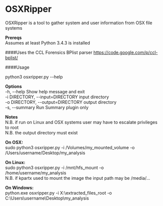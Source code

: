 # OSXRipper
OSXRipper is a tool to gather system and user information from OSX file systems

__Prereqs__<br />
Assumes at least Python 3.4.3 is installed

####Uses the CCL Forensics BPlist parser
https://code.google.com/p/ccl-bplist/

####Usage

python3 osxripper.py --help

__Options__<br />
-h, --help                       Show help message and exit<br />
-i DIRECTORY, --input=DIRECTORY  input directory<br />
-o DIRECTORY, --output=DIRECTORY output directory<br />
-s, --summary                    Run Summary plugin only<br />

__Notes__<br />
N.B. if run on Linux and OSX systems user may have to escalate privileges to root<br />
N.B. the output directory must exist

__On OSX:__<br />
sudo python3 osxripper.py -i /Volumes/my_mounted_volume -o /Users/username/Desktop/my_analysis<br />

__On Linux:__<br />
sudo python3 osxripper.py -i /mnt/hfs_mount -o /home/username/my_analysis<br />
N.B. if kpartx used to mount the image the input path may be /media/...<br />

__On Windows:__<br />
python.exe osxripper.py -i X:\extracted_files_root -o C:\Users\username\Desktop\my_analysis<br />
